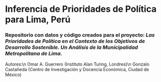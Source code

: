 # Inferencia de Prioridades de Política para Lima, Perú

### Repositorio con datos y código creados para el proyecto: *Las Prioridades de Política en el Contexto de los Objetivos de Desarrollo Sostenible. Un Análisis de la  Municipalidad Metropolitana de Lima.*

Autores:\n
Omar A. Guerrero (Instituto Alan Turing, Londres)\n
Gonzalo Castañeda (Centro de Investigación y Docencia Económica, Ciudad de México)



